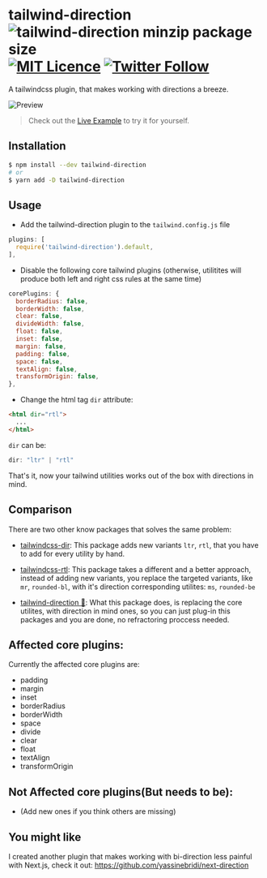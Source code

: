 # tailwind-direction ![tailwind-direction minzip package size](https://img.shields.io/bundlephobia/minzip/tailwind-direction) [![MIT Licence](https://badges.frapsoft.com/os/mit/mit.svg?v=103)](https://opensource.org/licenses/mit-license.php) [![Twitter Follow](https://img.shields.io/twitter/follow/yassinebridi.svg?style=social&label=Follow)](https://twitter.com/yassinebridi)

A tailwindcss plugin, that makes working with directions a breeze.

![Preview](https://user-images.githubusercontent.com/18403595/106312235-a509c800-6266-11eb-859b-1dd6edb671ee.gif)
> Check out the [Live Example](https://tailwind-direction.vercel.app/) to try it for yourself.

## Installation

```bash
$ npm install --dev tailwind-direction
# or
$ yarn add -D tailwind-direction
```

## Usage

- Add the tailwind-direction plugin to the `tailwind.config.js` file

```js
plugins: [
  require('tailwind-direction').default,
],
```
- Disable the following core tailwind plugins (otherwise, utilitites will produce both left and right css rules at the same time)

```js
corePlugins: {
  borderRadius: false,
  borderWidth: false,
  clear: false,
  divideWidth: false,
  float: false,
  inset: false,
  margin: false,
  padding: false,
  space: false,
  textAlign: false,
  transformOrigin: false,
},
```

- Change the html tag `dir` attribute:
```html
<html dir="rtl">
  ...
</html>
```
`dir` can be:
```ts
dir: "ltr" | "rtl"
```

That's it, now your tailwind utilities works out of the box with directions in mind.

## Comparison
There are two other know packages that solves the same problem:
- [tailwindcss-dir](https://github.com/RonMelkhior/tailwindcss-dir): This package adds new variants `ltr`, `rtl`, that you have to add for every utility by hand.

- [tailwindcss-rtl](https://github.com/20lives/tailwindcss-rtl): This package takes a different and a better approach, instead of adding new variants, you replace the targeted variants, like `mr`, `rounded-bl`, with it's direction corresponding utilites: `ms`, `rounded-be`
- [tailwind-direction 🚀](https://github.com/yassinebridi/tailwind-direction): What this package does, is replacing the core utilites, with direction in mind ones, so you can just plug-in this packages and you are done, no refractoring proccess needed.

## Affected core plugins:
Currently the affected core plugins are:
- padding
- margin
- inset
- borderRadius
- borderWidth
- space
- divide
- clear
- float
- textAlign
- transformOrigin

## Not Affected core plugins(But needs to be):
- (Add new ones if you think others are missing)

## You might like
I created another plugin that makes working with bi-direction less painful with Next.js, check it out:
https://github.com/yassinebridi/next-direction
